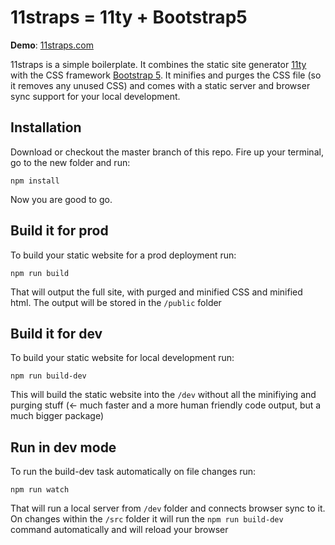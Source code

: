 # 11straps = 11ty + Bootstrap5

**Demo**: <a href="https://11straps.com" target="_blank">11straps.com</a>

11straps is a simple boilerplate. It combines the static site generator <a href="https://www.11ty.dev/" target="_blank">11ty</a> with the CSS framework <a href="https://getbootstrap.com/" target="_blank">Bootstrap 5</a>. It minifies and purges the CSS file (so it removes any unused CSS) and comes with a static server and browser sync support for your local development.

## Installation
Download or checkout the master branch of this repo.
Fire up your terminal, go to the new folder and run:
```
npm install
```
Now you are good to go.

## Build it for prod
To build your static website for a prod deployment run:
```
npm run build
```
That will output the full site, with purged and minified CSS and minified html. The output will be stored in the `/public` folder

## Build it for dev
To build your static website for local development run:
```
npm run build-dev
```
This will build the static website into the `/dev` without all the minifiying and purging stuff (<- much faster and a more human friendly code output, but a much bigger package)

## Run in dev mode
To run the build-dev task automatically on file changes run:
```
npm run watch
```
That will run a local server from `/dev` folder and connects browser sync to it. On changes within the `/src` folder it will run the `npm run build-dev` command automatically and will reload your browser
